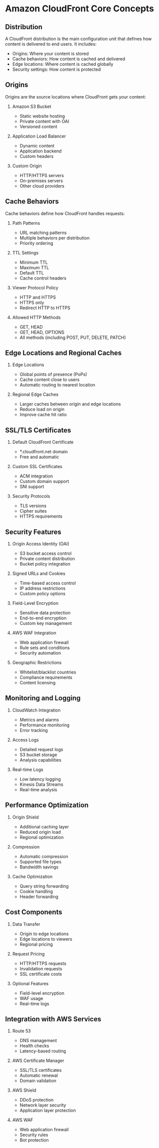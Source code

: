 # Amazon CloudFront Core Concepts

## Distribution
A CloudFront distribution is the main configuration unit that defines how content is delivered to end users. It includes:
- Origins: Where your content is stored
- Cache behaviors: How content is cached and delivered
- Edge locations: Where content is cached globally
- Security settings: How content is protected

## Origins
Origins are the source locations where CloudFront gets your content:

1. Amazon S3 Bucket
   - Static website hosting
   - Private content with OAI
   - Versioned content

2. Application Load Balancer
   - Dynamic content
   - Application backend
   - Custom headers

3. Custom Origin
   - HTTP/HTTPS servers
   - On-premises servers
   - Other cloud providers

## Cache Behaviors
Cache behaviors define how CloudFront handles requests:

1. Path Patterns
   - URL matching patterns
   - Multiple behaviors per distribution
   - Priority ordering

2. TTL Settings
   - Minimum TTL
   - Maximum TTL
   - Default TTL
   - Cache control headers

3. Viewer Protocol Policy
   - HTTP and HTTPS
   - HTTPS only
   - Redirect HTTP to HTTPS

4. Allowed HTTP Methods
   - GET, HEAD
   - GET, HEAD, OPTIONS
   - All methods (including POST, PUT, DELETE, PATCH)

## Edge Locations and Regional Caches

1. Edge Locations
   - Global points of presence (PoPs)
   - Cache content close to users
   - Automatic routing to nearest location

2. Regional Edge Caches
   - Larger caches between origin and edge locations
   - Reduce load on origin
   - Improve cache hit ratio

## SSL/TLS Certificates

1. Default CloudFront Certificate
   - *.cloudfront.net domain
   - Free and automatic

2. Custom SSL Certificates
   - ACM integration
   - Custom domain support
   - SNI support

3. Security Protocols
   - TLS versions
   - Cipher suites
   - HTTPS requirements

## Security Features

1. Origin Access Identity (OAI)
   - S3 bucket access control
   - Private content distribution
   - Bucket policy integration

2. Signed URLs and Cookies
   - Time-based access control
   - IP address restrictions
   - Custom policy options

3. Field-Level Encryption
   - Sensitive data protection
   - End-to-end encryption
   - Custom key management

4. AWS WAF Integration
   - Web application firewall
   - Rule sets and conditions
   - Security automation

5. Geographic Restrictions
   - Whitelist/blacklist countries
   - Compliance requirements
   - Content licensing

## Monitoring and Logging

1. CloudWatch Integration
   - Metrics and alarms
   - Performance monitoring
   - Error tracking

2. Access Logs
   - Detailed request logs
   - S3 bucket storage
   - Analysis capabilities

3. Real-time Logs
   - Low latency logging
   - Kinesis Data Streams
   - Real-time analysis

## Performance Optimization

1. Origin Shield
   - Additional caching layer
   - Reduced origin load
   - Regional optimization

2. Compression
   - Automatic compression
   - Supported file types
   - Bandwidth savings

3. Cache Optimization
   - Query string forwarding
   - Cookie handling
   - Header forwarding

## Cost Components

1. Data Transfer
   - Origin to edge locations
   - Edge locations to viewers
   - Regional pricing

2. Request Pricing
   - HTTP/HTTPS requests
   - Invalidation requests
   - SSL certificate costs

3. Optional Features
   - Field-level encryption
   - WAF usage
   - Real-time logs

## Integration with AWS Services

1. Route 53
   - DNS management
   - Health checks
   - Latency-based routing

2. AWS Certificate Manager
   - SSL/TLS certificates
   - Automatic renewal
   - Domain validation

3. AWS Shield
   - DDoS protection
   - Network layer security
   - Application layer protection

4. AWS WAF
   - Web application firewall
   - Security rules
   - Bot protection 